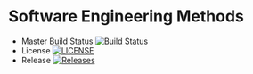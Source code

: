 # Software Engineering Methods

- Master Build Status [![Build Status](https://travis-ci.org/gaborbuzasi/sem.svg?branch=master)](https://travis-ci.org/kevin-chalmers/sem)
- License [![LICENSE](https://img.shields.io/github/license/gaborbuzasi/sem.svg?style=flat-square)](https://github.com/kevin-chalmers/sem/blob/master/LICENSE)
- Release [![Releases](https://img.shields.io/github/release/gaborbuzasi/sem/all.svg?style=flat-square)](https://github.com/kevin-chalmers/sem/releases)